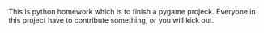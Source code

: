 This is python homework which is to finish a pygame projeck. Everyone in this project have to contribute something, or you will kick out.
